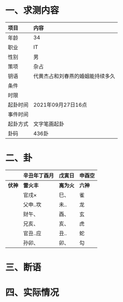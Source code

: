 # 一、求测内容
|项目|内容|
|:-|:-|
|年龄|34|
|职业|IT|
|性别|男|
|策项|杂占|
|钥语|代黄杰占和刘春燕的婚姻能持续多久|
|条件||
|时限||
|起卦时间|2021年09月27日16点|
|事件时间||
|起卦方式|文字笔画起卦|
|卦码|436卦|

# 二、卦
||辛丑年丁酉月|戊寅日|申酉空|
|:-|:-|:-|:-|
|**伏神**|**雷火丰**|**离为火**|**六神**|
||官戌×|巳、|雀|
||父申..坎|未..|龙|
||财午、|酉、|玄|
||兄亥、|亥、|虎|
||官丑..应|丑..|蛇|
||孙卯、|卯、|勾|


# 三、断语

# 四、实际情况